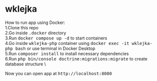 # wklejka

How to run app using Docker: \
1.Clone this repo \
2.Go inside <kbd>.docker</kbd> directory \
3.Run <kbd>docker compose up -d</kbd> to start containers \
4.Go inside <kbd>wklejka-php</kbd> container using <kbd>docker exec -it wklejka-php bash</kbd> or use terminal in Docker Desktop \
5.Run <kbd>composer install</kbd> to install necessary dependencies \
6.Run <kbd>php bin/console doctrine:migrations:migrate</kbd> to create database structure \

Now you can open app at <kbd>http://localhost:8080</kbd>
